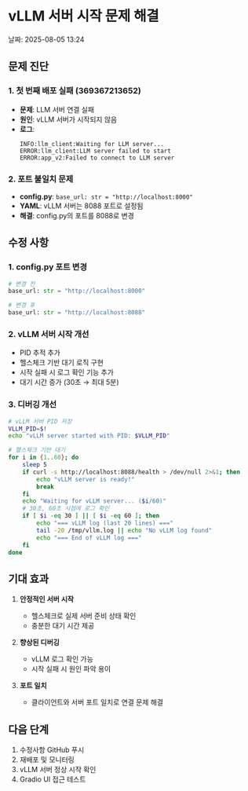 # vLLM 서버 시작 문제 해결
날짜: 2025-08-05 13:24

## 문제 진단

### 1. 첫 번째 배포 실패 (369367213652)
- **문제**: LLM 서버 연결 실패
- **원인**: vLLM 서버가 시작되지 않음
- **로그**:
  ```
  INFO:llm_client:Waiting for LLM server...
  ERROR:llm_client:LLM server failed to start
  ERROR:app_v2:Failed to connect to LLM server
  ```

### 2. 포트 불일치 문제
- **config.py**: `base_url: str = "http://localhost:8000"`
- **YAML**: vLLM 서버는 8088 포트로 설정됨
- **해결**: config.py의 포트를 8088로 변경

## 수정 사항

### 1. config.py 포트 변경
```python
# 변경 전
base_url: str = "http://localhost:8000"

# 변경 후
base_url: str = "http://localhost:8088"
```

### 2. vLLM 서버 시작 개선
- PID 추적 추가
- 헬스체크 기반 대기 로직 구현
- 시작 실패 시 로그 확인 기능 추가
- 대기 시간 증가 (30초 → 최대 5분)

### 3. 디버깅 개선
```bash
# vLLM 서버 PID 저장
VLLM_PID=$!
echo "vLLM server started with PID: $VLLM_PID"

# 헬스체크 기반 대기
for i in {1..60}; do
    sleep 5
    if curl -s http://localhost:8088/health > /dev/null 2>&1; then
        echo "vLLM server is ready!"
        break
    fi
    echo "Waiting for vLLM server... ($i/60)"
    # 30초, 60초 시점에 로그 확인
    if [ $i -eq 30 ] || [ $i -eq 60 ]; then
        echo "=== vLLM log (last 20 lines) ==="
        tail -20 /tmp/vllm.log || echo "No vLLM log found"
        echo "=== End of vLLM log ==="
    fi
done
```

## 기대 효과

1. **안정적인 서버 시작**
   - 헬스체크로 실제 서버 준비 상태 확인
   - 충분한 대기 시간 제공

2. **향상된 디버깅**
   - vLLM 로그 확인 가능
   - 시작 실패 시 원인 파악 용이

3. **포트 일치**
   - 클라이언트와 서버 포트 일치로 연결 문제 해결

## 다음 단계

1. 수정사항 GitHub 푸시
2. 재배포 및 모니터링
3. vLLM 서버 정상 시작 확인
4. Gradio UI 접근 테스트